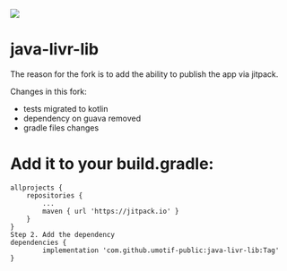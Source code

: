 [![](https://jitci.com/gh/umotif-public/java-livr-lib/svg)](https://jitci.com/gh/umotif-public/java-livr-lib)

# java-livr-lib

The reason for the fork is to add the ability to publish the app via jitpack.  

Changes in this fork:

- tests migrated to kotlin
- dependency on guava removed
- gradle files changes

# Add it to your build.gradle:
```
allprojects {
    repositories {
        ...
        maven { url 'https://jitpack.io' }
    }
}
Step 2. Add the dependency
dependencies {
        implementation 'com.github.umotif-public:java-livr-lib:Tag'
}
```